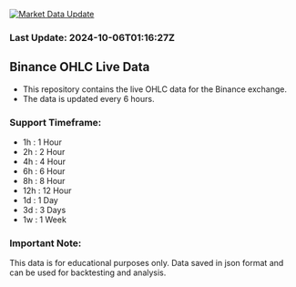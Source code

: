 [![Market Data Update](https://github.com/cdw1p/Binance-OHLC-Live/actions/workflows/market-data-update.yml/badge.svg?branch=main)](https://github.com/cdw1p/Binance-OHLC-Live/actions/workflows/market-data-update.yml)

### Last Update: 2024-10-06T01:16:27Z

## Binance OHLC Live Data
- This repository contains the live OHLC data for the Binance exchange.
- The data is updated every 6 hours.

### Support Timeframe: 
- 1h : 1 Hour
- 2h : 2 Hour
- 4h : 4 Hour
- 6h : 6 Hour
- 8h : 8 Hour
- 12h : 12 Hour
- 1d : 1 Day
- 3d : 3 Days
- 1w : 1 Week

### Important Note:
This data is for educational purposes only. Data saved in json format and can be used for backtesting and analysis.